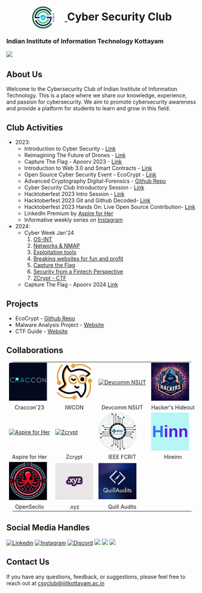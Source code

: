 <h1 align="center">
    <a href="https://github.com/CSYClubIIITK/ClubVault">
        <img src="Logo.png" valign="middle" height="58" alt="CSY logo" />
    </a>
    <span valign="middle">
        Cyber Security Club
    </span>
</h1>

### Indian Institute of Information Technology Kottayam

<img src="https://readme-typing-svg.herokuapp.com?vCenter=true&lines=Hey+There+!;Welcome+To+ClubVault&width=310">

## About Us

Welcome to the Cybersecurity Club of Indian Institute of Information Technology. This is a place where we share our knowledge, experience, and passion for cybersecurity. We aim to promote cybersecurity awareness and provide a platform for students to learn and grow in this field.

## Club Activities

- 2023:
    - Introduction to Cyber Security - [Link](Events/2023/Introduction%20to%20Cyber%20Security)
    - Reimagining The Future of Drones - [Link](Events/2023/Reimagining%20the%20future%20of%20drones)
    - Capture The Flag - Apoorv 2023 - [Link](Events/2023/Apoorv%20Capture%20The%20Flag'23)
    - Introduction to Web 3.0 and Smart Contracts - [Link](Events/2023/Introduction%20to%20Web%203.0%20and%20Smart%20Contracts)
    - Open Source Cyber Security Event - EcoCrypt - [Link](Events/2023/EcoCrypt)
    - Advanced Cryptography Digital-Forensics - [Github Repo](Events/2023/Advanced-Cryptography-Digital-Forensics)
    - Cyber Security Club Introductory Session - [Link](Events/2023/Cyber%20Security%20Club%20Introductory%20Session)
    - Hacktoberfest 2023 Intro Session - [Link](Events/2023/Hacktoberfest'23%20Intro%20Session)
    - Hacktoberfest 2023 Git and Github Decoded- [Link](Events/2023/Hacktoberfest'23%20Git%20and%20Github%20Decoded)
    - Hacktoberfest 2023 Hands On: Live Open Source Contribution- [Link](Events/2023/Hacktoberfest'23%20Hands%20On%20Live%20Open%20Source%20Contribution)
    - LinkedIn Premium by [Aspire for Her](https://www.linkedin.com/posts/csyclub-iiitkottayam_iiitkottayam-cybersecurityclub-aspireforher-activity-7147090435385999360-feKj?utm_source=share&utm_medium=member_android)
    - Informative weekly series on [Instagram](https://github.com/CSYClubIIITK/ClubVault/tree/main/Events/Weekly%20Series)
- 2024:
    - Cyber Week Jan'24
        1. [OS-INT](Events/2024/Cyber%20Week/os-int)
        2. [Networks & NMAP](Events/2024/Cyber%20Week/networks-and-nmap)
        3. ⁠[Exploitation tools](Events/2024/Cyber%20Week/exploitation-tools)
        4. ⁠[Breaking websites for fun and profit](Events/2024/Cyber%20Week/breaking-websites-for-fun-and-profit)
        5. ⁠[Capture the Flag](Events/2024/Cyber%20Week/capture-the-flag)
        6. [Security from a Fintech Perspective](Events/2024/Cyber%20Week/security-from-a-fintech-perspective)
        7. ⁠[ZCrypt - CTF](Events/2024/Cyber%20Week/Zcrypt)
    - Capture The Flag - Apoorv 2024 [Link](Events/2024/Apoorv%20Capture%20The%20Flag'24)

## Projects
- EcoCrypt - [Github Repo](https://github.com/CSYClubIIITK/ClubVault/tree/main/Events/EcoCrypt)
- Malware Analysis Project - [Website](https://csyclub-iiitk.gitbook.io/map)
- CTF Guide - [Website](https://csyclub-iiitk.gitbook.io/ctf-guide)

## Collaborations
<table style="border-radius: 20px; border: none">
    <tr>
        <td><a href="https://www.linkedin.com/posts/csyclub-iiitkottayam_cybersecurity-craccon2024-iiitk-activity-7145813534449254400-W5o2?utm_source=share&utm_medium=member_desktop"><img src="logos/cracoon_logo.jpg" alt="Cracoon" width="100px"></a></td>
        <td><a href="https://www.linkedin.com/posts/csyclub-iiitkottayam_iwcon23-iwcon-communitypartner-activity-7140961881959170048-TqoV?utm_source=share&utm_medium=member_desktop"><img style="border-radius: 20px" src="logos/IWCON_logo.jpg" alt="IWCON" width="100px"></a>
        </td>
        <td><a href="https://devcomm.international/"><img src="https://devcomm.international/static/media/DevcommLogo.219fdf70c675c94ce9ba.png?w=20" alt="Devcomm NSUT" width="100px"></a></td>
        <td><a href="https://www.linkedin.com/company/hackershideoutx/"><img src="./logos/hideout.jpeg" alt="Hacker's Hideout" width="100px"></a></td>
    </tr>
    <tr>
        <td><center>Craccon'23</center></td>
        <td><center>IWCON</center></td>
        <td><center>Devcomm NSUT</center></td>
        <td><center>Hacker's Hideout</center></td>
    </tr>
    <tr>
        <td><a href="https://www.linkedin.com/posts/csyclub-iiitkottayam_iiitkottayam-cybersecurityclub-aspireforher-activity-7147090435385999360-feKj?utm_source=share&utm_medium=member_desktop"><img src="https://aspireforher.com/wp-content/uploads/2021/08/Aspire-For-Her-logo-3.png" alt="Aspire for Her" width="100px"></a></td>
        <td><a href="https://www.zcrypt.cloud/"><img src="https://www.zcrypt.cloud/images-event/logo.svg" alt="Zcrypt" width="100px"></a></td>
        <td><a href="https://www.linkedin.com/company/ieee-fcrit/?originalSubdomain=in"><img src="logos/IEEE FCRIT_logo.jpg" alt="IEEE FCRIT" width="100px"></a></td>
        <td><a href="https://www.linkedin.com/company/hireinncoin/about/"><img src="logos/HireInn_logo.jpg" alt="Hireinn" width="100px"></a></td>
    </tr>
    <tr>
        <td><center>Aspire for Her</center></td>
        <td><center>Zcrypt</center></td>
        <td><center>IEEE FCRIT</center></td>
        <td><center>Hireinn</center></td>
    </tr>
    <tr>
        <td><a href="https://www.linkedin.com/company/opseclio/?originalSubdomain=in"><img src="logos/Opseclio_logo.jpg" alt="OpenSeclio" width="100px"></a></td>
        <td><a href="https://gen.xyz/"><img src="logos/xyx_logo.jpg" alt="OpenSeclio" width="100px"></a></td>
        <td><a href="https://www.quillaudits.com/smart-contract-audit"><img src="logos/quillaudits_logo.jpg" alt="OpenSeclio" width="100px"></a></td>
    </tr>
    <tr>
        <td><center>OpenSeclio</center></td>
        <td><center>.xyz </center></td>
        <td><center>Quill Audits</center></td>
    </tr>
</table>

## Social Media Handles

<a href="https://www.linkedin.com/company/csyclub-iiitkottayam/"><img src="https://img.shields.io/badge/linkedin-%230077B5.svg?style=for-the-badge&logo=linkedin&logoColor=white" alt="Linkedin"></a>
<a href="https://instagram.com/csyclub_iiitkottayam?igshid=ZWIzMWE5ZmU3Zg=="><img src="https://img.shields.io/badge/Instagram-%23E4405F.svg?style=for-the-badge&logo=Instagram&logoColor=white" alt="Instagram"></a>
<a href="https://discord.gg/ZbqsQRrdtx"><img src="https://img.shields.io/badge/Discord-%235865F2.svg?style=for-the-badge&logo=discord&logoColor=white" alt="Discord"></a>
<a href="https://linktr.ee/csyclub_iiitk"><img src="https://img.shields.io/badge/linktree-1de9b6?style=for-the-badge&logo=linktree&logoColor=white"></a>
<a href="https://chat.whatsapp.com/DXZ0WkgqWYXEYj5jtVaa8h"><img src="https://img.shields.io/badge/WhatsApp-25D366?style=for-the-badge&logo=whatsapp&logoColor=white"></a>
<a href="https://www.youtube.com/@CyberSecurityClub-IIITK"><img src="https://img.shields.io/badge/YouTube-%23FF0000.svg?style=for-the-badge&logo=YouTube&logoColor=white"></a>

## Contact Us

If you have any questions, feedback, or suggestions, please feel free to reach out at csyclub@iiitkottayam.ac.in
<!-- MARKDOWN LINKS & IMAGES -->
<!-- https://www.markdownguide.org/basic-syntax/#reference-style-links -->
[hackers-hideout]: /logos/hideout.jpeg
[hackers-hideout-url]: https://www.linkedin.com/company/hackershideoutx/

[devcom-nsut]: https://devcomm.international/static/media/DevcommLogo.219fdf70c675c94ce9ba.png?w=20
[devcom-nsut-url]: https://devcomm.international/
